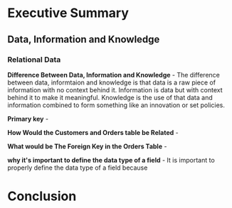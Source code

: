 # Executive Summary 



## Data, Information and Knowledge

### Relational Data 

**Difference Between Data, Information and Knowledge** - The difference between data, informtaion and knowledge is that data is a raw piece of information with no context behind it. Information is data but with context behind it to make it meaningful. Knowledge is the use of that data and information combined to form something like an innovation or set policies. 

**Primary key** - 

**How Would the Customers and Orders table be Related** - 

**What would be The Foreign Key in the Orders Table** -      

**why it's important to define the data type of a field** - It is important to properly define the data type of a field because 



# Conclusion 
